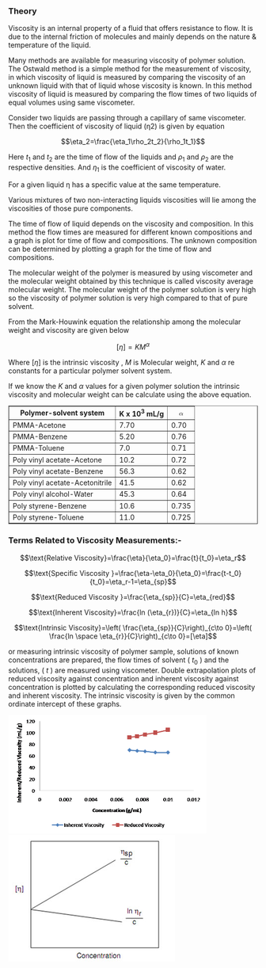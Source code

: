 ### Theory 

<p>Viscosity is an internal property of a fluid that offers resistance to flow. It is due to the internal friction of molecules and mainly depends on the nature &amp; temperature of the liquid.</p>

<p>Many methods are available for measuring viscosity of polymer solution. The Ostwald method is a simple method for the measurement of viscosity, in which viscosity of liquid is measured by comparing the viscosity of an unknown liquid with that of liquid whose viscosity is known. In this method viscosity of liquid is measured by comparing the flow times of two liquids of equal volumes using same viscometer.</p>

<p>Consider two liquids are passing through a capillary of same viscometer. Then the coefficient of viscosity of liquid (η2) is given by equation</p>

$$\eta_2=\frac{\eta_1\rho_2t_2}{\rho_1t_1}$$

Here $t_1$ and $t_2$ are the time of flow of the liquids and $\rho_1$ and $\rho_2$ are the respective densities. And $\eta_1$ is the coefficient of viscosity of water.

For a given liquid η has a specific value at the same temperature.

Various mixtures of two non-interacting liquids viscosities will lie among the viscosities of those pure components.

The time of flow of liquid depends on the viscosity and composition. In this method the flow times are measured for different known compositions and a graph is plot for time of flow and compositions. The unknown composition can be determined by plotting a graph for the time of flow and compositions.

 

The molecular weight of the polymer is measured by using viscometer and the molecular weight obtained by this technique is called viscosity average molecular weight. The molecular weight of the polymer solution is very high so the viscosity of polymer solution is very high compared to that of pure solvent. 

 

From the Mark-Houwink equation the relationship among the molecular weight and viscosity are given below

$$[\eta]=KM^\alpha$$

Where $[\eta]$  is the intrinsic viscosity , $M$ is Molecular weight, $K$ and $\alpha$ re constants for a particular polymer solvent  system.

If we know the $K$ and $\alpha$ values for a given polymer solution the intrinsic viscosity and molecular weight can be calculate using the above equation.


<div align="center">
  <table border="1" cellpadding="5" cellspacing="0">
    <thead>
      <tr>
        <th>Polymer-solvent system</th>
        <th>K x 10<sup>3</sup> mL/g</th>
        <th>
          <math xmlns="http://www.w3.org/1998/Math/MathML">
            <mi>α</mi>
          </math>
        </th>
      </tr>
    </thead>
    <tbody>
      <tr>
        <td>PMMA-Acetone</td>
        <td>7.70</td>
        <td>0.70</td>
      </tr>
      <tr>
        <td>PMMA-Benzene</td>
        <td>5.20</td>
        <td>0.76</td>
      </tr>
      <tr>
        <td>PMMA-Toluene</td>
        <td>7.0</td>
        <td>0.71</td>
      </tr>
      <tr>
        <td>Poly vinyl acetate-Acetone</td>
        <td>10.2</td>
        <td>0.72</td>
      </tr>
      <tr>
        <td>Poly vinyl acetate-Benzene</td>
        <td>56.3</td>
        <td>0.62</td>
      </tr>
      <tr>
        <td>Poly vinyl acetate-Acetonitrile</td>
        <td>41.5</td>
        <td>0.62</td>
      </tr>
      <tr>
        <td>Poly vinyl alcohol-Water</td>
        <td>45.3</td>
        <td>0.64</td>
      </tr>
      <tr>
        <td>Poly styrene-Benzene</td>
        <td>10.6</td>
        <td>0.735</td>
      </tr>
      <tr>
        <td>Poly styrene-Toluene</td>
        <td>11.0</td>
        <td>0.725</td>
      </tr>
    </tbody>
  </table>
</div>

### Terms Related to Viscosity Measurements:-
 
$$\text{Relative Viscosity}=\frac{\eta}{\eta_0}=\frac{t}{t_0}=\eta_r$$

$$\text{Specific Viscosity }=\frac{\eta-\eta_0}{\eta_0}=\frac{t-t_0}{t_0}=\eta_r-1=\eta_{sp}$$


$$\text{Reduced Viscosity }=\frac{\eta_{sp}}{C}=\eta_{red}$$

$$\text{Inherent Viscosity}=\frac{ln (\eta_{r})}{C}=\eta_{ln h}$$

$$\text{Intrinsic Viscosity}=\left( \frac{\eta_{sp}}{C}\right)_{c\to 0}=\left( \frac{ln \space \eta_{r}}{C}\right)_{c\to 0}=[\eta]$$

or measuring intrinsic viscosity of polymer sample, solutions of known concentrations are prepared, the flow times of solvent ( $t_0$ ) and the solutions, ( $t$ ) are measured using viscometer. Double extrapolation plots of reduced viscosity against concentration and inherent viscosity against concentration is plotted by calculating the corresponding reduced viscosity and inherent viscosity. The intrinsic viscosity is given by the common ordinate intercept of these graphs.

<img src="./images/figure1.jpg" alt="Figure 1" style="max-width: 400px; height: auto;"> <br>
<img src="./images/figure2.jpg" alt="Figure 2" style="max-width: 400px; height: auto;"> 



